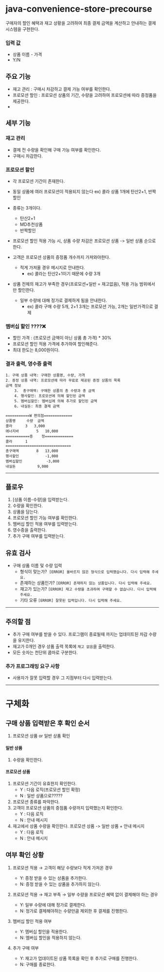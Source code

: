 # java-convenience-store-precourse
구매자의 할인 혜택과 재고 상황을 고려하여 최종 결제 금액을 계산하고 안내하는 결제 시스템을 구현한다.

### 입력 값
- 상품 이름 - 가격
- Y/N

## 주요 기능
- 재고 관리 : 구매시 차감하고 결제 가능 여부를 확인한다.
- 프로모션 할인 : 프로모션 상품의 기간, 수량을 고려하여 프로모션에 따라 증정품을 제공한다.
- 

## 세부 기능
### 재고 관리
  - 결제 전 수량을 확인해 구매 가능 여부를 확인한다.
  - 구매시 차감한다.

### 프로모션 할인
  - 각 프로모션 기간이 존재한다.
  - 동일 상품에 여러 프로모션이 적용되지 않는다 ex) 콜라 상품 1개에 탄산2+1, 반짝할인
  - 종류는 3개이다.
    - 탄산2+1
    - MD추천상품
    - 반짝할인
    
  - 프로모션 할인 적용 가능 시, 상품 수량 차감은 프로모션 상품 -> 일반 상품 순으로 한다.
  - 고객은 프로모션 상품의 증정품 개수까지 가져와야한다.
    - 적게 가져올 경우 메시지로 안내한다.
      - ex) 콜라는 탄산2+1이기 때문에 수량 3개
  - 상품 전체의 재고가 부족한 경우(프로모션+일반 = 재고없음), 적용 가능 범위에서만 할인한다.
    - 일부 수량에 대해 정가로 결제하게 됨을 안내한다.
      - ex) 콜라 구매 수량 5개, 2+1 3개는 프로모션 가능, 2개는 일반가격으로 결제

### 멤버십 할인 ????❌
  - 할인 가격 : (프로모션 금액이 아닌 상품 총 가격) * 30%
  - 프로모션 할인 적용 가격에 추가하여 할인해준다.
  - 최대 한도는 8,000원이다.

### 결과 출력, 영수증 출력

```
1. 구매 상품 내역: 구매한 상품명, 수량, 가격
2. 증정 상품 내역: 프로모션에 따라 무료로 제공된 증정 상품의 목록
금액 정보
    3.  총구매액: 구매한 상품의 총 수량과 총 금액
    4. 행사할인: 프로모션에 의해 할인된 금액
    5. 멤버십할인: 멤버십에 의해 추가로 할인된 금액
    6. 내실돈: 최종 결제 금액
```
```
===========W 편의점=============
상품명		수량	금액
콜라		3 	3,000
에너지바 		5 	10,000
===========증	정=============
콜라		1
==============================
총구매액		8	13,000
행사할인			-1,000
멤버십할인			-3,000
내실돈			 9,000
```
---

## 플로우
1. [상품 이름-수량]을 입력받는다.
2. 수량을 확인한다.
3. 상품을 담는다.
3. 프로모션 할인 가능 여부를 확인한다.
4. 멤버십 할인 적용 여부를 입력받는다.
4. 영수증을 출력한다.
5. 추가 구매 여부를 입력받는다.

## 유효 검사
- 구매 상품 이름 및 수량 입력
  - 형식이 맞는가?` [ERROR] 올바르지 않은 형식으로 입력했습니다. 다시 입력해 주세요.`
  - 존재하는 상품인가? `[ERROR] 존재하지 않는 상품입니다. 다시 입력해 주세요.`
  - 재고가 있는가? `[ERROR] 재고 수량을 초과하여 구매할 수 없습니다. 다시 입력해 주세요.`
  - 기타 오류 `[ERROR] 잘못된 입력입니다. 다시 입력해 주세요.`

---
## 주의할 점
- 추가 구매 여부를 받을 수 있다. 프로그램이 종료될때 까지는 업데이트된 차감 수량을 유지한다.
- 재고가 0개인 경우 상품 출력 목록에 `재고 없음`을 출력한다.
- 모든 숫자는 천단위 콤마로 구분한다.

### 추가 프로그래밍 요구 사항
- 사용자가 잘못 입력할 경우 그 지점부터 다시 입력받는다.

---
# 구체화

## 구매 상품 입력받은 후 확인 순서
1. 프로모션 상품 or 일반 상품 확인
#### 일반 상품
1. 수량을 확인한다.

#### 프로모션 상품
1. 프로모션 기간이 유효한지 확인한다.
   - Y : 다음 로직(프로모션 할인 확정)
   - N : 일반 상품으로?????
2. 프로모션 종류를 파악한다.
2. 고객이 프로모션 상품의 증점품 수량까지 입력했는지 확인한다.
   - Y : 다음 로직
   - N : 안내 메시지
2. 재고에서 상품 수량을 확인한다. 프로모션 상품 -> 일반 상품 + 안내 메시지
    - Y : 다음 로직
    - N : 안내 메시지

## 여부 확인 상황
1. 프로모션 적용 →  고객이 해당 수량보다 적게 가져온 경우
    - Y: 증정 받을 수 있는 상품을 추가한다.
    - N: 증정 받을 수 있는 상품을 추가하지 않는다.

2. 프로모션 적용 → 재고 부족 → 일부 수량을 프로모션 혜택 없이 결제해야 하는 경우
    - Y: 일부 수량에 대해 정가로 결제한다.
    - N: 정가로 결제해야하는 수량만큼 제외한 후 결제를 진행한다.

3. 멤버십 할인 적용 여부
    - Y: 멤버십 할인을 적용한다.
    - N: 멤버십 할인을 적용하지 않는다.

4. 추가 구매 여부
    - Y: 재고가 업데이트된 상품 목록을 확인 후 추가로 구매를 진행한다.
    - N: 구매를 종료한다.